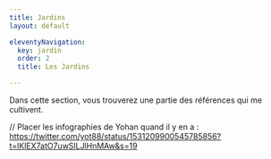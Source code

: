 ```yaml
---
title: Jardins
layout: default

eleventyNavigation:
  key: jardin
  order: 2
  title: Les Jardins

---
```


Dans cette section, vous trouverez une partie des références qui me cultivent.

// Placer les infographies de Yohan quand il y en a : https://twitter.com/yot88/status/1531209900545785856?t=lKlEX7atO7uwSlLJlHnMAw&s=19
